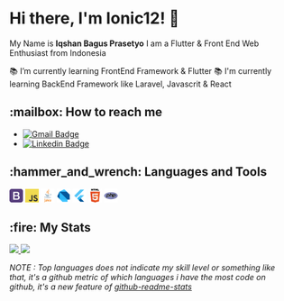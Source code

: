 <h1>Hi there, I'm Ionic12! 👋</h1>

My Name is **Iqshan Bagus Prasetyo** I am a Flutter & Front End Web Enthusiast from Indonesia 

📚 I’m currently learning FrontEnd Framework & Flutter
📚 I'm currently learning BackEnd Framework like Laravel, Javascrit & React

<h2>:mailbox: How to reach me</h2>

- [![Gmail Badge](https://img.shields.io/badge/bagusiqshan81@gmail.com-D14836?style=for-the-flat&logo=gmail&logoColor=white)](mailto:your-email@gmail.com)
- [![Linkedin Badge](https://img.shields.io/badge/-iqshanbagus-blue?style=flat&logo=Linkedin&logoColor=white)](https://www.linkedin.com/in/iqshanbagus/) 

<h2>:hammer_and_wrench: Languages and Tools</h2>

<code><img height="24px" src="https://raw.githubusercontent.com/github/explore/80688e429a7d4ef2fca1e82350fe8e3517d3494d/topics/bootstrap/bootstrap.png"></code>
<code><img height="24px" src="https://raw.githubusercontent.com/github/explore/80688e429a7d4ef2fca1e82350fe8e3517d3494d/topics/javascript/javascript.png"></code>
<code><img height="24px" src="https://raw.githubusercontent.com/github/explore/80688e429a7d4ef2fca1e82350fe8e3517d3494d/topics/java/java.png"></code>
<code><img height="24px" src="https://raw.githubusercontent.com/github/explore/80688e429a7d4ef2fca1e82350fe8e3517d3494d/topics/dart/dart.png"></code>
<code><img height="24px" src="https://raw.githubusercontent.com/github/explore/80688e429a7d4ef2fca1e82350fe8e3517d3494d/topics/flutter/flutter.png"></code>
<code><img height="24px" src="https://raw.githubusercontent.com/github/explore/80688e429a7d4ef2fca1e82350fe8e3517d3494d/topics/html/html.png"></code>
<code><img height="24px" src="https://raw.githubusercontent.com/github/explore/80688e429a7d4ef2fca1e82350fe8e3517d3494d/topics/php/php.png"></code>

<h2>:fire: My Stats</h2>

<p align="left">
  <a href="https://github.com/dimasmds">
    <img height="192em" src="http://github-readme-streak-stats.herokuapp.com?user=Ionic12&theme=dark&background=000000)](https://git.io/streak-stats"/>
    <img height="192em" src="https://github-readme-stats-eight-theta.vercel.app/api/top-langs/?username=Ionic12&layout=compact&langs_count=8&theme=dark&background=000000"/>
   </a>
</p>

*NOTE : Top languages does not indicate my skill level or something like that, it's a github metric of which languages i have the most code on github, it's a new feature of [github-readme-stats](https://github.com/Ionic12/github-readme-stats)*

